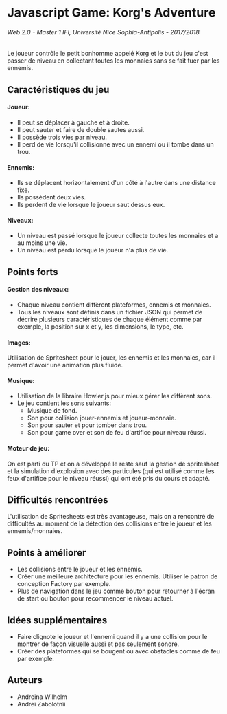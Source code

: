 Javascript Game: Korg's Adventure
========
###### Web 2.0 - Master 1 IFI, Université Nice Sophia-Antipolis - 2017/2018

Le joueur contrôle le petit bonhomme appelé Korg et le but du jeu c'est passer de niveau en collectant toutes les monnaies sans se fait tuer par les ennemis.

## Caractéristiques du jeu
#### Joueur:
* Il peut se déplacer à gauche et à droite.
* Il peut sauter et faire de double sautes aussi.
* Il possède trois vies par niveau.
* Il perd de vie lorsqu'il collisionne avec un ennemi ou il tombe dans un trou.

#### Ennemis:
* Ils se déplacent horizontalement d'un côté à l'autre dans une distance fixe.
* Ils possèdent deux vies.
* Ils perdent de vie lorsque le joueur saut dessus eux.

#### Niveaux:
* Un niveau est passé lorsque le joueur collecte toutes les monnaies et a au moins une vie.
* Un niveau est perdu lorsque le joueur n'a plus de vie.
  
## Points forts
#### Gestion des niveaux: 
* Chaque niveau contient diffèrent plateformes, ennemis et monnaies.
* Tous les niveaux sont définis dans un fichier JSON qui permet de décrire plusieurs caractéristiques de chaque élément comme par exemple, la position sur x et y, les dimensions, le type, etc.

#### Images:
Utilisation de Spritesheet pour le jouer, les ennemis et les monnaies, car il permet d'avoir une animation plus fluide.

#### Musique:
* Utilisation de la libraire Howler.js pour mieux gérer les diffèrent sons.
* Le jeu contient les sons suivants:
  * Musique de fond.
  * Son pour collision jouer-ennemis et joueur-monnaie.
  * Son pour sauter et pour tomber dans trou.
  * Son pour game over et son de feu d'artifice pour niveau réussi.  

#### Moteur de jeu:
On est parti du TP et on a développé le reste sauf la gestion de spritesheet et la simulation d'explosion avec des particules (qui est utilisé comme les feux d'artifice pour le niveau réussi) qui ont été pris du cours et adapté. 

## Difficultés rencontrées
L'utilisation de Spritesheets est très avantageuse, mais on a rencontré de difficultés au moment de la détection des collisions entre le joueur et les ennemis/monnaies.

## Points à améliorer
* Les collisions entre le joueur et les ennemis.
* Créer une meilleure architecture pour les ennemis. Utiliser le patron de conception Factory par exemple.
* Plus de navigation dans le jeu comme bouton pour retourner à l'écran de start ou bouton pour recommencer le niveau actuel.

## Idées supplémentaires
* Faire clignote le joueur et l'ennemi quand il y a une collision pour le montrer de façon visuelle aussi et pas seulement sonore.
* Créer des plateformes qui se bougent ou avec obstacles comme de feu par exemple.

## Auteurs
* Andreina Wilhelm
* Andrei Zabolotnîi
